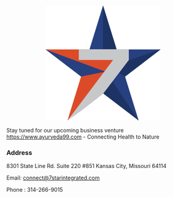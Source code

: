 <p align="center">
    <img src="7StarPropertyLogo.png" height="300" width="300"/>
</p> 

Stay tuned for our upcoming business venture  https://www.ayurveda99.com - Connecting Health to Nature


### Address
8301 State Line Rd. Suite 220 #851
Kansas City, Missouri 64114

Email: connect@7starintegrated.com

Phone : 314-266-9015

